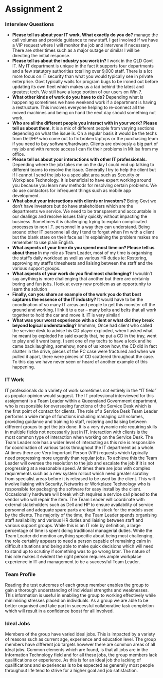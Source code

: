 # Assignment 2

### Interview Questions
- **Please tell us about your IT work. What exactly do you do?**
 manage the call volumes and provide guidance to new staff. I get involved if we have a VIP 
request where I will monitor the job and intervene if necessary. There are other times such as 
a major outage or similar I will be directing the initial response.
- **Please tell us about the industry you work in?**
I work in the QLD Govt IT. My IT department is unique in the fact it supports four 
departments and a few statutory authorities totalling over 9,000 staff. There is a lot more 
focus on IT security than what you would typically see in private enterprise. Govt typically 
waits for program bugs to be ironed out before updating its own fleet which makes us a tad 
behind the latest and greatest tech. We still have a large portion of our users on Win 7.
- **What other kinds of work do you have to do?**
Depending what is happening sometimes we have weekend work if a department is having a 
restructure. This involves everyone helping to re-connect all the moved machines and being 
on hand the next day should something not work.
- **Who are all the different people you interact with in your work? Please tell us about them.**
It is a mix of different people from varying sections depending on what the issue is. On a 
regular basis it would be the techs from Dell/HP who come out to fix broken laptops or the 
purchasing team if you need to buy software/hardware. Clients are obviously a big part of 
my job and with remote access I can fix their problems in Mt Isa from my office.
- **Please tell us about your interactions with other IT professionals.**
Depending where the job takes me on the day I could end up talking to different teams to 
resolve the issue. Generally I try to help the client but If I cannot I send the job to a specialist 
area such as Security or Workplace Technology. It is beneficial to have expert working around 
you because you learn new methods for resolving certain problems. We do use contactors for 
infrequent things such as mobile app development.
- **What about your interactions with clients or investors?**
Being Govt we don’t have investors but do have stakeholders which are the departments we 
service. We need to be transparent and accountable in our dealings and resolve issues fairly 
quickly without impacting the business. Sometimes it is challenging trying to explain 
complicated processes to non I.T. personnel in a way they can understand. Being around 
other IT personnel all day I tend to forget when I’m with a client but the blank stare on their 
face as I’m explaining the problem makes me remember to use plain English.
- **What aspects of your time do you spend most time on? Please tell us about these**
In my role as Team Leader, most of my time is organising the staff’s daily workload as well as 
various HR duties ie: Rostering, approving my staff’s timesheets and liaising between the 
staff and the various support groups.
- **What aspects of your work do you find most challenging?**
I wouldn’t say anything is more challenging that another but there are certainly boring and 
fun jobs. I look at every new problem as an opportunity to learn the solution
- **Finally, can you share an example of the work you do that best captures the essence of the IT industry?**
It would have to be the coordination of so many IT areas and people to get this monster off 
the ground and working. I link it to a car – many bolts and belts that all work together to 
hold the car and move it. IT is very similar!
- **What was your worst experience with a client or what did they break beyond logical understanding?**
hmmmm, Once had client who called the service desk to advise his CD player exploded, 
when I asked what he meant by exploded he said exactly that, he put a CD in the tray, went 
to play and it went bang. I sent one of my techs to have a look and he came back laughing, 
somehow, none of us know how, the CD did in fact shatter in the drive, pieces of the PC case 
were fractured and when we pulled it apart, there were pieces of CD scattered throughout 
the case. To this day we have never seen or heard of another example of this happening.

### IT Work
IT professionals do a variety of work sometimes not entirely in the “IT field” as popular opinion 
would suggest. The IT professional interviewed for this assignment is a Team Leader within a 
Queensland Government department, who is responsible for overseeing functions of the Service 
Desk which is the first point of contact for clients.
The role of a Service Desk Team Leader performs a wide range of functions including managing call 
volumes, providing guidance and training to staff, rostering and liaising between different groups to 
get the job done. It is a very dynamic role requiring skills in multiple fields not necessarily just in IT.
Interaction with clients is the most common type of interaction when working on the Service Desk. 
The Team Leader role has a wider level of interacting as this role is responsible for coordination of 
various tasks throughout the IT department as a whole. At times there are Very Important Person 
(VIP) requests which typically need progressing more urgently than regular jobs. To achieve this the 
Team Leader will oversee the resolution to the job and escalate the job if it is not progressing at a 
reasonable speed.
At times there are jobs with complex requirements such as a new system rollout which need greater 
scrutiny from specialist areas before it is released to be used by the client. This will involve liaising 
with Security, Networks or Workplace Technology who is responsible for packaging the software for 
easy install by the client.
Occasionally hardware will break which requires a service call placed to the vendor who will repair 
the item. The Team Leader will coordinate with external stakeholders such as Dell and HP to ensure 
availability of service personnel and adequate spare parts are kept in stock for the models used by 
the clients.
The majority of the time, the Team Leader spends organising staff availability and various HR duties 
and liaising between staff and various support groups. While this is an IT role by definition, a large 
percentage of time is spent doing traditional managerial duties.
White the Team Leader did mention anything specific about being most challenging, the role 
certainly appears to need a person capable of remaining calm in difficult situations and being able to 
make quick decisions which will need to stand up to scrutiny if something was to go wrong later. The 
nature of this role makes it evident the right person requires ample workplace experience in IT and 
management to be a successful Team Leader.

### Team Profile
Reading the test outcomes of each group member enables the group to gain a thorough 
understanding of individual strengths and weaknesses. This information is useful in enabling the 
group to working effectively while minimising stresses placed on individuals. As a group we are able 
to be better organised and take part in successful collaborative task completion which will result in a 
confidence boost for all involved.

### Ideal Jobs
Members of the group have varied ideal jobs. This is impacted by a variety of reasons such as current 
age, experience and education level. The group members have different job targets however there 
are common areas of all ideal jobs. Common elements which are found, is that all jobs are in the 
Information Technology field and for all these jobs, the group members lack qualifications or 
experience. As this is for an ideal job the lacking of qualifications and experiences is to be expected 
as generally most people throughout life tend to strive for a higher goal and job satisfaction.
